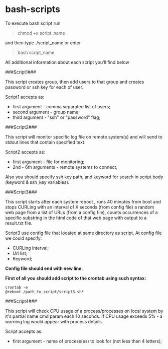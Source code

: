 # bash-scripts
To execute bash script run

> chmod +x script_name

and then type ./script_name
or enter

> bash script_name

All additional information about each script you'll find below

###Script1###

This script creates group, then add users to that group and creates password or ssh key for each of user.

Script1 accepts as:

+ first argument - comma separated list of users;
+ second argument - group name;
+ third argument - "ssh" or "password" flag;


###Script2###

This script will monitor specific log file on remote system(s) and will send to stdout lines that contain specified text.

Script2 accepts as:

+ first argument - file for monitoring;
+ 2nd - 6th arguments - remote systems to connect;

Also you should specify ssh key path, and keyword for search in script body (keyword & ssh_key variables).



###Script3###

This script starts after each system reboot , runs 40 minutes from boot and stops CURLing with an interval of X seconds (from config file) a random web page from a list of URLs (from a config file), counts occurrences of a specific substring in the html code of that web page with output to a result.txt file.

Script3 use config file that located at same directory as script.
At config file we could specify:

+ CURLing interval;
+ Url list;
+ Keyword;

**Config file should end with new line.**

**First of all you should add script to the crontab using such syntax:**

    crontab -e
    @reboot /path_to_script/script3.sh*


###Script4###

This script will check CPU usage of a process/processes on local system by it's partial name cmd param each 10 seconds. 
If CPU usage exceeds 5% - a warning log would appear with process details.

Script accepts as:

+ first argument - name of process(es) to look for (not less than 4 letters);




